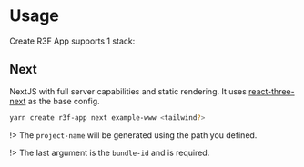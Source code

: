 # Usage

Create R3F App supports 1 stack:

## Next

NextJS with full server capabilities and static rendering. It uses [react-three-next](https://github.com/pmndrs/react-three-next) as the base config.

```bash
yarn create r3f-app next example-www <tailwind?>
```

!> The `project-name` will be generated using the path you defined.

!> The last argument is the `bundle-id` and is required.
